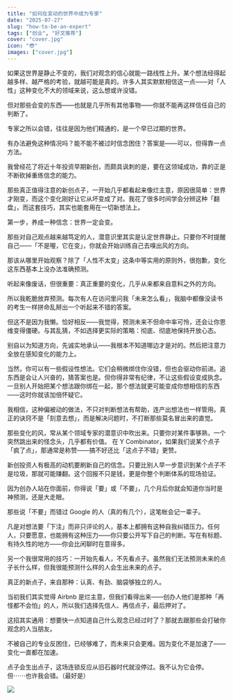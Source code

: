 ```yaml
---
title: "如何在变动的世界中成为专家"
date: "2025-07-27"
slug: "how-to-be-an-expert"
tags: ["创业", "好文推荐"]
cover: "cover.jpg"
icon: "😎"
images: ["cover.jpg"]
---
```

如果这世界是静止不变的，我们对观念的信心就能一路线性上升。某个想法经得起越多样、越严格的考验，就越可能是真的。许多人其实默默相信这一点——对「人性」这种变化不大的领域来说，这么想或许没错。



但对那些会变的东西——也就是几乎所有其他事物——你就不能再这样信任自己的判断了。



专家之所以会错，往往是因为他们精通的，是一个早已过期的世界。



有办法避免这种情况吗？能不能不被过时信念困住？答案是——可以，但得靠一点方法。



我曾经花了将近十年投资早期新创，而颇具讽刺的是，要在这领域成功，靠的正是不断砍掉重练信念的能力。



那些真正值得注意的新创点子，一开始几乎都看起来像烂主意，原因很简单：世界才刚变，而这个变化刚好让它从坏变成了对。我花了很多时间学会分辨这种「翻盘」，而这套技巧，其实也能套用在一切新想法上。



第一步，养成一种信念：世界一定会变。



那些对自己观点越来越笃定的人，潜意识里其实是认定世界静止。只要你不时提醒自己——「不是喔，它在变」，你就会开始训练自己去嗅出风的方向。



那该从哪里开始观察？除了「人性不太变」这条中等实用的原则外，很抱歉，变化这东西基本上没办法准确预测。



听起来像废话，但很重要：真正重要的变化，几乎从来都来自意料之外的方向。



所以我乾脆放弃预测。每次有人在访问里问我「未来怎么看」，我脑中都像没读书的考生一样拼命乱掰出一个听起来不错的答案。



但这不是因为我懒。恰好相反——我觉得，预测未来不但命中率可怜，还会让你思维变得僵硬。与其乱猜，不如选择更实际的策略：彻底、彻底地保持开放心态。



别自以为知道方向，先诚实地承认——我根本不知道哪边才是对的。然后把注意力全放在感知变化的能力上。



当然，你可以有一些假设性想法。它们会稍微绑住你没错，但也会驱动你前进。追东西是会让人兴奋的，猜答案也是。但你得非常有纪律，不让这些假设变成执念。
一旦别人开始把某个想法跟你绑在一起，那个想法就更可能变成你想相信的东西——这时你就该加倍怀疑它。



我相信，这种偏被动的做法，不只对判断想法有帮助，连产出想法也一样管用。真正的诀窍不是「刻意去想」，而是解决问题时，不打断那些莫名冒出来的直觉。



那些变化的风，常从某个领域专家的潜意识中吹出来。只要你对某件事够熟，一个突然跳出来的怪念头，几乎都有价值。
在 Y Combinator，如果我们说某个点子「疯了点」，那通常是称赞——搞不好还比「这点子不错」更赞。



新创投资人有极高的动机要刷新自己的信念。只要比别人早一步意识到某个点子不是垃圾，那就可能赚翻。这个回报不只是钱，更是你整个判断体系的现场验证。



因为创办人站在你面前，你得说「要」或「不要」，几个月后你就会知道你当时是神预测，还是大走眼。



那些说「不要」而错过 Google 的人（真的有几个），这笔帐会记一辈子。



凡是对想法要「下注」而非只评论的人，基本上都拥有这种自我纠错压力。任何人，只要愿意，也能拥有这种压力——你只要公开写下自己的判断。写在有标题、有持久性的地方——你会比闲聊时在意得多。



另一个我很常用的技巧：一开始先看人，不先看点子。虽然我们无法预测未来的点子长什么样，但我很能预测什么样的人会生出未来的点子。



真正的新点子，来自那种：认真、有劲、脑袋够独立的人。



当初我们其实觉得 Airbnb 是烂主意，但我们看得出来——创办人他们是那种「再怪都不会怕」的人，所以我们选择先信人、再信点子，最后押对了。



这招其实通用：想要快一点知道自己什么观念已经过时了？那就去跟那些会打破你观念的人当朋友。



不被自己的专业反困住，已经够难了，而未来只会更难。因为变化不是加速了——变化一直都在加速。



点子会生出点子，这场连锁反应从旧石器时代就没停过。我不认为它会停。
但⋯⋯也许我会错。（最好是）




![](https://prod-files-secure.s3.us-west-2.amazonaws.com/112d0858-5090-4d34-a606-b75eb8d65fd2/46476355-9cf3-4e99-9b7a-3531bc426380/1000202064.png?X-Amz-Algorithm=AWS4-HMAC-SHA256&X-Amz-Content-Sha256=UNSIGNED-PAYLOAD&X-Amz-Credential=ASIAZI2LB466XUEII7XE%2F20250914%2Fus-west-2%2Fs3%2Faws4_request&X-Amz-Date=20250914T044433Z&X-Amz-Expires=3600&X-Amz-Security-Token=IQoJb3JpZ2luX2VjENz%2F%2F%2F%2F%2F%2F%2F%2F%2F%2FwEaCXVzLXdlc3QtMiJHMEUCIChlfO9qxxqK9rRHQcaHkbB1%2BgC6Et3JElxxanxIJQkKAiEApVd%2FDO4XIhWMJnDeh0OyEH2SVGAd56DvPtnwgodP9fAq%2FwMIVRAAGgw2Mzc0MjMxODM4MDUiDJUgYILy2Eu53aFiECrcA4IQAM%2FMO8Oo4iec6bvvFws8H719TX9XDT9%2FHyxqnUa2YVlq2ra0U72ipIHzFQb3cLjWzFegFuDvnvG8wQYA7S4LMITGWMQImUBB0o%2BM7CiZ0Ls1dEJv44wMdmNyR0fqjXOtoPSqK0WE3HwOCswOdiPIdFW3KDk4eZT%2BCn74725N7tS992PpkK9MYPIo9xPNAoN8yTuvAm9cexjewqB0D4BtBTPD%2BUz8keVjIQqxo%2FWowsCCMRIuIMJ7jk8czR2UlJkk%2BaITDt01SKHZ%2Fu0YQH1vpFY2o%2BRIH1gvx80CgwxYUVYRryWXHEh%2Fzgbfh0m1LR2XfUmbl2SYTCrY37W4ptEILyex2eDkKHgR0wyULH7frAQRWBdbKyQ4xz5JM3tEjwGO8lZe021OU2eIRPx9kkrFZtlO%2B2LPwa%2FJ%2FiNIQeSPCfIHqs%2F%2FxjFDe1TDaqzU3AaXCaCs50jcgdzC31dQSMe8wT37pqPfQoi8BPpPL0EoIZVHnPB6fKI8hRKW%2ByCQf%2FJtZ5WLSVWSOAnL4GOUEEDlGbMUlI93SVsFeXJ4Oho%2FqIHlXsxIdSNEAlMgtJTeFQRFOw1CK%2FuFTNSER4KrlJFCT76mkSprOs91Tt3UP2ePzkKYdUFGJkF1jafFMK%2F8mMYGOqUBgniMIwbO7%2FTanxWizfxU544P%2Fs4JwsRNlZM%2B1RWxduC26cwBsiECaPMMXk4ulvlFs5L%2FvUrpHUUmOdle3SoC7SXpg%2ByXjViilW9CDc%2Fi0FbK%2BkIQzgqPkSi6VRmmc92LJdUx5LtPSazMDQuS%2FVXyswyqwWk2iJEYTALL%2BVS3eOPtO0BUTBFDFAJg%2FviTjHNCWNnpdjaLONybR%2BS4dzuSRc%2BTuP5F&X-Amz-Signature=f35ef1baf16eb229a850a51a0461504c962864204490d39db2cf400141092a04&X-Amz-SignedHeaders=host&x-amz-checksum-mode=ENABLED&x-id=GetObject)

